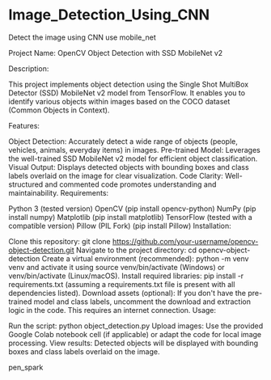 # Image_Detection_Using_CNN
Detect the image using CNN use mobile_net

Project Name: OpenCV Object Detection with SSD MobileNet v2

Description:

This project implements object detection using the Single Shot MultiBox Detector (SSD) MobileNet v2 model from TensorFlow. It enables you to identify various objects within images based on the COCO dataset (Common Objects in Context).

Features:

Object Detection: Accurately detect a wide range of objects (people, vehicles, animals, everyday items) in images.
Pre-trained Model: Leverages the well-trained SSD MobileNet v2 model for efficient object classification.
Visual Output: Displays detected objects with bounding boxes and class labels overlaid on the image for clear visualization.
Code Clarity: Well-structured and commented code promotes understanding and maintainability.
Requirements:

Python 3 (tested version)
OpenCV (pip install opencv-python)
NumPy (pip install numpy)
Matplotlib (pip install matplotlib)
TensorFlow (tested with a compatible version)
Pillow (PIL Fork) (pip install Pillow)
Installation:

Clone this repository: git clone https://github.com/your-username/opencv-object-detection.git
Navigate to the project directory: cd opencv-object-detection
Create a virtual environment (recommended): python -m venv venv and activate it using source venv/bin/activate (Windows) or venv/bin/activate (Linux/macOS).
Install required libraries: pip install -r requirements.txt (assuming a requirements.txt file is present with all dependencies listed).
Download assets (optional): If you don't have the pre-trained model and class labels, uncomment the download and extraction logic in the code. This requires an internet connection.
Usage:

Run the script: python object_detection.py
Upload images: Use the provided Google Colab notebook cell (if applicable) or adapt the code for local image processing.
View results: Detected objects will be displayed with bounding boxes and class labels overlaid on the image.

pen_spark

